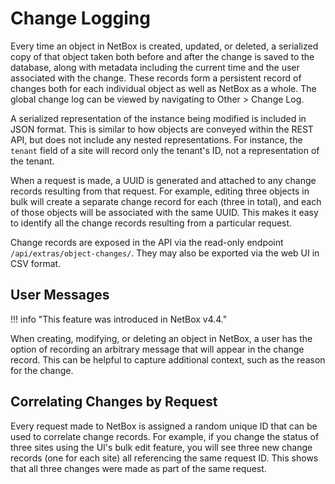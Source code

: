 # Change Logging

Every time an object in NetBox is created, updated, or deleted, a serialized copy of that object taken both before and after the change is saved to the database, along with metadata including the current time and the user associated with the change. These records form a persistent record of changes both for each individual object as well as NetBox as a whole. The global change log can be viewed by navigating to Other > Change Log.

A serialized representation of the instance being modified is included in JSON format. This is similar to how objects are conveyed within the REST API, but does not include any nested representations. For instance, the `tenant` field of a site will record only the tenant's ID, not a representation of the tenant.

When a request is made, a UUID is generated and attached to any change records resulting from that request. For example, editing three objects in bulk will create a separate change record for each  (three in total), and each of those objects will be associated with the same UUID. This makes it easy to identify all the change records resulting from a particular request.

Change records are exposed in the API via the read-only endpoint `/api/extras/object-changes/`. They may also be exported via the web UI in CSV format.

## User Messages

!!! info "This feature was introduced in NetBox v4.4."

When creating, modifying, or deleting an object in NetBox, a user has the option of recording an arbitrary message that will appear in the change record. This can be helpful to capture additional context, such as the reason for the change.

## Correlating Changes by Request

Every request made to NetBox is assigned a random unique ID that can be used to correlate change records. For example, if you change the status of three sites using the UI's bulk edit feature, you will see three new change records (one for each site) all referencing the same request ID. This shows that all three changes were made as part of the same request.
